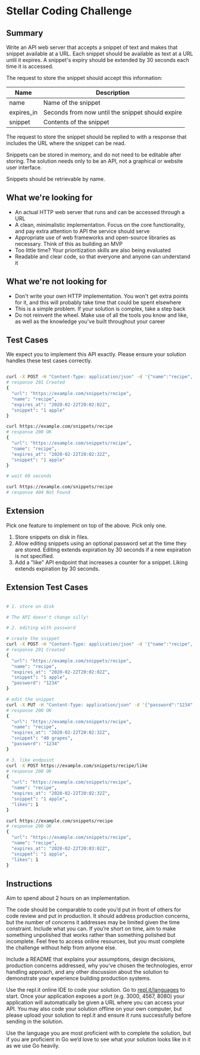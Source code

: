 # Stellar Coding Challenge

## Summary

Write an API web server that accepts a snippet of text and makes that snippet
available at a URL. Each snippet should be available as text at a URL until it
expires. A snippet's expiry should be extended by 30 seconds each time it is accessed.

The request to store the snippet should accept this information:

| Name       | Description                                      |
|------------|--------------------------------------------------|
| name       | Name of the snippet                              |
| expires_in | Seconds from now until the snippet should expire |
| snippet    | Contents of the snippet                          |

The request to store the snippet should be replied to with a response that
includes the URL where the snippet can be read.

Snippets can be stored in memory, and do not need to be editable after storing.
The solution needs only to be an API, not a graphical or website user
interface.

Snippets should be retrievable by name.

## What we're looking for

* An actual HTTP web server that runs and can be accessed through a URL
* A clean, minimalistic implementation. Focus on the core functionality, and pay extra attention to API the service should serve
* Appropriate use of web frameworks and open-source libraries as necessary. Think of this as building an MVP
* Too little time? Your prioritization skills are also being evaluated
* Readable and clear code, so that everyone and anyone can understand it

## What we're not looking for

* Don't write your own HTTP implementation. You won't get extra points for it, and this will probably take time that could be spent elsewhere
* This is a simple problem. If your solution is complex, take a step back
* Do not reinvent the wheel. Make use of all the tools you know and like, as well as the knowledge you've built throughout your career

## Test Cases

We expect you to implement this API exactly. Please ensure your solution handles these test cases correctly.

```sh

curl -X POST -H "Content-Type: application/json" -d '{"name":"recipe", "expires_in": 30, "snippet":"1 apple"}' https://example.com/snippets
# response 201 Created
{
  "url": "https://example.com/snippets/recipe",
  "name": "recipe",
  "expires_at": "2020-02-22T20:02:02Z",
  "snippet": "1 apple"
}

curl https://example.com/snippets/recipe
# response 200 OK
{
  "url": "https://example.com/snippets/recipe",
  "name": "recipe",
  "expires_at": "2020-02-22T20:02:32Z",
  "snippet": "1 apple"
}

# wait 60 seconds

curl https://example.com/snippets/recipe
# response 404 Not Found

```

## Extension

Pick one feature to implement on top of the above. Pick only one.

1. Store snippets on disk in files.
2. Allow editing snippets using an optional password set at the time they are stored. Editing extends expiration by 30 seconds if a new expiration is not specified.
3. Add a "like" API endpoint that increases a counter for a snippet. Liking extends expiration by 30 seconds.

## Extension Test Cases

```sh

# 1. store on disk

# The API doesn't change silly!

# 2. editing with password

# create the snippet
curl -X POST -H "Content-Type: application/json" -d '{"name":"recipe", "expires_in":30, "snippet":"1 apple", "password":"1234"}' https://example.com/snippets
# response 201 Created
{
  "url": "https://example.com/snippets/recipe",
  "name": "recipe",
  "expires_at": "2020-02-22T20:02:02Z",
  "snippet": "1 apple",
  "password": "1234"
}

# edit the snippet
curl -X PUT -H "Content-Type: application/json" -d '{"password":"1234", "snippet":"40 grapes"}' https://example.com/snippets/recipe
# response 200 OK
{
  "url": "https://example.com/snippets/recipe",
  "name": "recipe",
  "expires_at": "2020-02-22T20:02:32Z",
  "snippet": "40 grapes",
  "password": "1234"
}

# 3. like endpoint
curl -X POST https://example.com/snippets/recipe/like
# response 200 OK
{
  "url": "https://example.com/snippets/recipe",
  "name": "recipe",
  "expires_at": "2020-02-22T20:02:32Z",
  "snippet": "1 apple",
  "likes": 1
}

curl https://example.com/snippets/recipe
# response 200 OK
{
  "url": "https://example.com/snippets/recipe",
  "name": "recipe",
  "expires_at": "2020-02-22T20:03:02Z",
  "snippet": "1 apple",
  "likes": 1
}
```

## Instructions

Aim to spend about 2 hours on an implementation.

The code should be comparable to code you’d put in front of others for code
review and put in production. It should address production concerns, but the
number of concerns it addresses may be limited given the time constraint.
Include what you can. If you’re short on time, aim to make something unpolished
that works rather than something polished but incomplete.  Feel free to access
online resources, but you must complete the challenge without help from anyone
else.

Include a README that explains your assumptions, design decisions, production
concerns addressed, why you've chosen the technologies, error handling
approach, and any other discussion about the solution to demonstrate your
experience building production systems.

Use the repl.it online IDE to code your solution. Go to [repl.it/languages] to
start. Once your application exposes a port (e.g. 3000, 4567, 8080) your
application will automatically be given a URL where you can access your API.
You may also code your solution offline on your own computer, but please upload
your solution to repl.it and ensure it runs successfully before sending in the
solution.

Use the language you are most proficient with to complete the solution, but if
you are proficient in Go we’d love to see what your solution looks like in it
as we use Go heavily.

[repl.it/languages]: https://repl.it/languages
